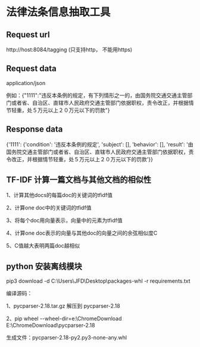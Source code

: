 # 法律法条信息抽取工具

## Request url
http://host:8084/tagging
(只支持http， 不能用https)

## Request data
application/json

例如：{"1111":"违反本条例的规定，有下列情形之一的，由国务院交通交通主管部门或者省、自治区、直辖市人民政府交通主管部门依据职权，责令改正，并根据情节轻重，处５万元以上２０万元以下的罚款"}

## Response data
{'1111': {'condition': '违反本条例的规定', 'subject': [], 'behavior': [], 'result': '由国务院交通主管部门或者省、自治区、直辖市人民政府交通主管部门依据职权，责令改正，并根据情节轻重，处５万元以上２０万元以下的罚款'}}

## TF-IDF 计算一篇文档与其他文档的相似性
1、计算其他docs的每篇doc的关键词的tfidf值

2、计算one doc中的关键词的tfidf值

3、将每个doc用向量表示，向量中的元素为tfidf值

4、计算one doc表示的向量与其他doc的向量之间的余弦相似度C

5、C值越大表明两篇doc越相似

## python 安装离线模块

pip3 download -d C:\Users\JFD\Desktop\packages-whl -r requirements.txt

编译源码：

1、pycparser-2.18.tar.gz 解压到 pycparser-2.18

2、pip wheel --wheel-dir=e:\ChromeDownload E:\ChromeDownload\pycparser-2.18

生成文件：pycparser-2.18-py2.py3-none-any.whl